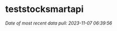 
<!-- README.md is generated from README.Rmd. Please edit that file -->

# teststocksmartapi

*Date of most recent data pull: 2023-11-07 06:39:56*
